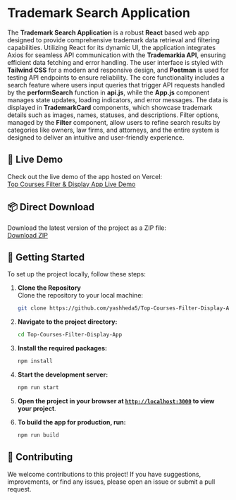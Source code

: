 # Trademark Search Application

The **Trademark Search Application** is a robust **React** based web app designed to provide comprehensive trademark data retrieval and filtering capabilities. Utilizing React for its dynamic UI, the application integrates Axios for seamless API communication with the **Trademarkia API**, ensuring efficient data fetching and error handling. The user interface is styled with **Tailwind CSS** for a modern and responsive design, and **Postman** is used for testing API endpoints to ensure reliability. The core functionality includes a search feature where users input queries that trigger API requests handled by the **performSearch** function in **api.js**, while the **App.js** component manages state updates, loading indicators, and error messages. The data is displayed in **TrademarkCard** components, which showcase trademark details such as images, names, statuses, and descriptions. Filter options, managed by the **Filter** component, allow users to refine search results by categories like owners, law firms, and attorneys, and the entire system is designed to deliver an intuitive and user-friendly experience.

## 🎯 Live Demo

Check out the live demo of the app hosted on Vercel:  
[Top Courses Filter & Display App Live Demo](https://top-courses-filter-display-app.vercel.app/)

## 📦 Direct Download

Download the latest version of the project as a ZIP file:  
[Download ZIP](https://github.com/yashheda5/Top-Courses-Filter-Display-App/archive/refs/heads/main.zip)

## 🚀 Getting Started

To set up the project locally, follow these steps:

1. **Clone the Repository**  
   Clone the repository to your local machine:
   ```sh
   git clone https://github.com/yashheda5/Top-Courses-Filter-Display-App.git
    ```

2. **Navigate to the project directory:**
    ```sh
    cd Top-Courses-Filter-Display-App
    ```

3. **Install the required packages:**
    ```sh
    npm install
    ```

4. **Start the development server:**
    ```sh
    npm run start
    ```

5. **Open the project in your browser at [`http://localhost:3000`](http://localhost:3000) to view your project**.

6. **To build the app for production, run:**
    ```sh
    npm run build
    ```

## 🤝 Contributing

We welcome contributions to this project! If you have suggestions, improvements, or find any issues, please open an issue or submit a pull request.
